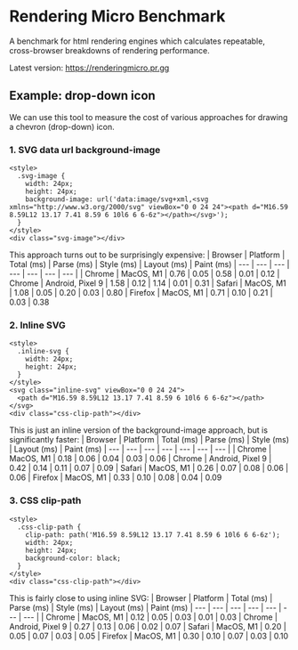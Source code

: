 # Rendering Micro Benchmark

A benchmark for html rendering engines which calculates repeatable, cross-browser breakdowns of rendering performance.

Latest version: https://renderingmicro.pr.gg

## Example: drop-down icon

We can use this tool to measure the cost of various approaches for drawing a chevron (drop-down) icon.

### 1. SVG data url background-image
```
<style>
  .svg-image {
    width: 24px;
    height: 24px;
    background-image: url('data:image/svg+xml,<svg xmlns="http://www.w3.org/2000/svg" viewBox="0 0 24 24"><path d="M16.59 8.59L12 13.17 7.41 8.59 6 10l6 6 6-6z"></path></svg>');
  }
</style>
<div class="svg-image"></div>
```
This approach turns out to be surprisingly expensive:
| Browser | Platform | Total (ms) | Parse (ms) | Style (ms) | Layout (ms) | Paint (ms)
| --- | --- | --- | --- | --- | --- | --- |
| Chrome | MacOS, M1 | 0.76 | 0.05 | 0.58 | 0.01 | 0.12
| Chrome | Android, Pixel 9 | 1.58 | 0.12 | 1.14 | 0.01 | 0.31
| Safari | MacOS, M1 | 1.08 | 0.05 | 0.20 | 0.03 | 0.80
| Firefox | MacOS, M1 | 0.71 | 0.10 | 0.21 | 0.03 | 0.38

### 2. Inline SVG
```
<style>
  .inline-svg {
    width: 24px;
    height: 24px;
  }
</style>
<svg class="inline-svg" viewBox="0 0 24 24">
  <path d="M16.59 8.59L12 13.17 7.41 8.59 6 10l6 6 6-6z"></path>
</svg>
<div class="css-clip-path"></div>
```
This is just an inline version of the background-image approach, but is significantly faster:
| Browser | Platform | Total (ms) | Parse (ms) | Style (ms) | Layout (ms) | Paint (ms)
| --- | --- | --- | --- | --- | --- | --- |
| Chrome | MacOS, M1 | 0.18 | 0.06 | 0.04 | 0.03 | 0.06
| Chrome | Android, Pixel 9 | 0.42 | 0.14 | 0.11 | 0.07 | 0.09
| Safari | MacOS, M1 | 0.26 | 0.07 | 0.08 | 0.06 | 0.06
| Firefox | MacOS, M1 | 0.33 | 0.10 | 0.08 | 0.04 | 0.09


### 3. CSS clip-path
```
<style>
  .css-clip-path {
    clip-path: path('M16.59 8.59L12 13.17 7.41 8.59 6 10l6 6 6-6z');
    width: 24px;
    height: 24px;
    background-color: black;
  }
</style>
<div class="css-clip-path"></div>
```
This is fairly close to using inline SVG:
| Browser | Platform | Total (ms) | Parse (ms) | Style (ms) | Layout (ms) | Paint (ms)
| --- | --- | --- | --- | --- | --- | --- |
| Chrome | MacOS, M1 | 0.12 | 0.05 | 0.03 | 0.01 | 0.03
| Chrome | Android, Pixel 9 | 0.27 | 0.13 | 0.06 | 0.02 | 0.07
| Safari | MacOS, M1 | 0.20 | 0.05 | 0.07 | 0.03 | 0.05
| Firefox | MacOS, M1 | 0.30 | 0.10 | 0.07 | 0.03 | 0.10

